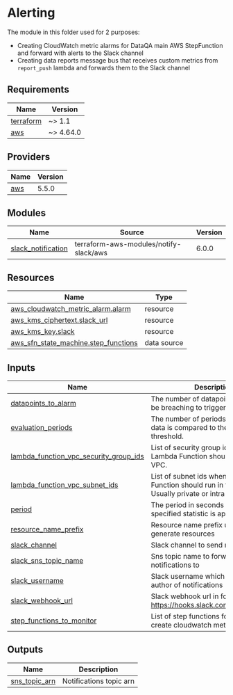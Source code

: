 Alerting
=======================

The module in this folder used for 2 purposes:
- Creating CloudWatch metric alarms for DataQA main AWS StepFunction and forward with alerts to the Slack channel
- Creating data reports message bus that receives custom metrics from `report_push` lambda and forwards them to the Slack channel

<!-- BEGIN_TF_DOCS -->
## Requirements

| Name | Version |
|------|---------|
| <a name="requirement_terraform"></a> [terraform](#requirement\_terraform) | ~> 1.1 |
| <a name="requirement_aws"></a> [aws](#requirement\_aws) | ~> 4.64.0 |

## Providers

| Name | Version |
|------|---------|
| <a name="provider_aws"></a> [aws](#provider\_aws) | 5.5.0 |

## Modules

| Name | Source | Version |
|------|--------|---------|
| <a name="module_slack_notification"></a> [slack\_notification](#module\_slack\_notification) | terraform-aws-modules/notify-slack/aws | 6.0.0 |

## Resources

| Name | Type |
|------|------|
| [aws_cloudwatch_metric_alarm.alarm](https://registry.terraform.io/providers/hashicorp/aws/latest/docs/resources/cloudwatch_metric_alarm) | resource |
| [aws_kms_ciphertext.slack_url](https://registry.terraform.io/providers/hashicorp/aws/latest/docs/resources/kms_ciphertext) | resource |
| [aws_kms_key.slack](https://registry.terraform.io/providers/hashicorp/aws/latest/docs/resources/kms_key) | resource |
| [aws_sfn_state_machine.step_functions](https://registry.terraform.io/providers/hashicorp/aws/latest/docs/data-sources/sfn_state_machine) | data source |

## Inputs

| Name | Description | Type | Default | Required |
|------|-------------|------|---------|:--------:|
| <a name="input_datapoints_to_alarm"></a> [datapoints\_to\_alarm](#input\_datapoints\_to\_alarm) | The number of datapoints that must be breaching to trigger the alarm. | `number` | `1` | no |
| <a name="input_evaluation_periods"></a> [evaluation\_periods](#input\_evaluation\_periods) | The number of periods over which data is compared to the specified threshold. | `number` | `1` | no |
| <a name="input_lambda_function_vpc_security_group_ids"></a> [lambda\_function\_vpc\_security\_group\_ids](#input\_lambda\_function\_vpc\_security\_group\_ids) | List of security group ids when Lambda Function should run in the VPC. | `list(string)` | `null` | no |
| <a name="input_lambda_function_vpc_subnet_ids"></a> [lambda\_function\_vpc\_subnet\_ids](#input\_lambda\_function\_vpc\_subnet\_ids) | List of subnet ids when Lambda Function should run in the VPC. Usually private or intra subnets. | `list(string)` | `null` | no |
| <a name="input_period"></a> [period](#input\_period) | The period in seconds over which the specified statistic is applied. | `number` | `60` | no |
| <a name="input_resource_name_prefix"></a> [resource\_name\_prefix](#input\_resource\_name\_prefix) | Resource name prefix used to generate resources | `string` | n/a | yes |
| <a name="input_slack_channel"></a> [slack\_channel](#input\_slack\_channel) | Slack channel to send notifications | `string` | n/a | yes |
| <a name="input_slack_sns_topic_name"></a> [slack\_sns\_topic\_name](#input\_slack\_sns\_topic\_name) | Sns topic name to forward notifications to | `string` | n/a | yes |
| <a name="input_slack_username"></a> [slack\_username](#input\_slack\_username) | Slack username which will be used as author of notifications | `string` | n/a | yes |
| <a name="input_slack_webhook_url"></a> [slack\_webhook\_url](#input\_slack\_webhook\_url) | Slack webhook url in form https://hooks.slack.com/services/........ | `string` | n/a | yes |
| <a name="input_step_functions_to_monitor"></a> [step\_functions\_to\_monitor](#input\_step\_functions\_to\_monitor) | List of step functions for which to create cloudwatch metrics alarm | `set(string)` | `[]` | no |

## Outputs

| Name | Description |
|------|-------------|
| <a name="output_sns_topic_arn"></a> [sns\_topic\_arn](#output\_sns\_topic\_arn) | Notifications topic arn |
<!-- END_TF_DOCS -->
